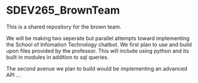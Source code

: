 # SDEV265_BrownTeam
This is a shared repository for the brown team.

We will be making two seperate but parallel attempts toward implementing 
the School of Infomation Technology chatbot. We first plan to use and build upon
files provided by the professor. This will include using python and its built in modules
in addition to sql queries. 

The second avenue we plan to build would be implementing an advanced API 
...